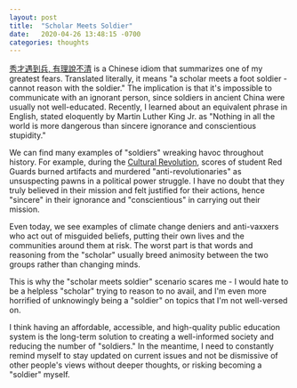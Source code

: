 ```yaml
---
layout: post
title:  "Scholar Meets Soldier"
date:   2020-04-26 13:48:15 -0700
categories: thoughts
---
```


[秀才遇到兵, 有理說不清](https://en.wiktionary.org/wiki/%E7%A7%80%E6%89%8D%E9%81%87%E5%88%B0%E5%85%B5%E2%80%94%E2%80%94%E6%9C%89%E7%90%86%E8%AA%AA%E4%B8%8D%E6%B8%85)
is a Chinese idiom that summarizes one of my greatest fears. Translated
literally, it means "a scholar meets a foot soldier - cannot reason with the
soldier." The implication is that it's impossible to communicate with an
ignorant person, since soldiers in ancient China were usually not well-educated.
Recently, I learned about an equivalent phrase in English, stated eloquently by
Martin Luther King Jr. as "Nothing in all the world is more dangerous than
sincere ignorance and conscientious stupidity."

We can find many examples of "soldiers" wreaking havoc throughout history.
For example, during the [Cultural
Revolution](https://en.wikipedia.org/wiki/Cultural_Revolution), scores of
student Red Guards burned artifacts and murdered "anti-revolutionaries" as
unsuspecting pawns in a political power struggle. I have no doubt that they
truly believed in their mission and felt justified for their actions, hence
"sincere" in their ignorance and "conscientious" in carrying out their mission.

Even today, we see examples of climate change deniers and anti-vaxxers who act
out of misguided beliefs, putting their own lives and the communities around
them at risk. The worst part is that words and reasoning from the "scholar"
usually breed animosity between the two groups rather than changing minds.

This is why the "scholar meets soldier" scenario scares me - I would hate to be
a helpless "scholar" trying to reason to no avail, and I'm even more horrified
of unknowingly being a "soldier" on topics that I'm not well-versed on.

I think having an affordable, accessible, and high-quality public education
system is the long-term solution to creating a well-informed society and
reducing the number of "soldiers." In the meantime, I need to constantly remind
myself to stay updated on current issues and not be dismissive of other people's
views without deeper thoughts, or risking becoming a "soldier" myself.
